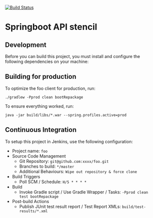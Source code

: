 [![Build Status](https://travis-ci.org/zjx-immersion/api-stencil.svg?branch=master)](https://travis-ci.org/zjx-immersion/api-stencil)

# Springboot API stencil

## Development

Before you can build this project, you must install and configure the following dependencies on your machine:


## Building for production

To optimize the foo client for production, run:

    ./gradlew -Pprod clean bootRepackage

To ensure everything worked, run:

    java -jar build/libs/*.war --spring.profiles.active=prod

## Continuous Integration

To setup this project in Jenkins, use the following configuration:

* Project name: `foo`
* Source Code Management
    * Git Repository: `git@github.com:xxxx/foo.git`
    * Branches to build: `*/master`
    * Additional Behaviours: `Wipe out repository & force clone`
* Build Triggers
    * Poll SCM / Schedule: `H/5 * * * *`
* Build
    * Invoke Gradle script / Use Gradle Wrapper / Tasks: `-Pprod clean test bootRepackage`
* Post-build Actions
    * Publish JUnit test result report / Test Report XMLs: `build/test-results/*.xml`

[JHipster]: https://jhipster.github.io/
